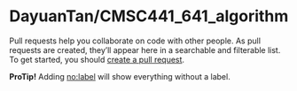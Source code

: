 # DayuanTan/CMSC441\_641\_algorithm

Pull requests help you collaborate on code with other people. As pull requests are created, they’ll appear here in a searchable and filterable list. To get started, you should [create a pull request](https://github.com/DayuanTan/CMSC441_641_algorithm/compare).

**ProTip!** Adding [no:label](https://github.com/DayuanTan/CMSC441_641_algorithm/issues?q=is%3Apr+is%3Aopen+no%3Alabel) will show everything without a label.

